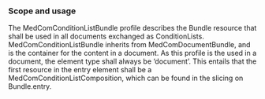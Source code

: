 ### Scope and usage 

The MedComConditionListBundle profile describes the Bundle resource that shall be used in all documents exchanged as ConditionLists. MedComConditionListBundle inherits from MedComDocumentBundle, and is the container for the content in a document. As this profile is the used in a document, the element type shall always be ‘document’. This entails that the first resource in the entry element shall be a MedComConditionListComposition, which can be found in the slicing on Bundle.entry.